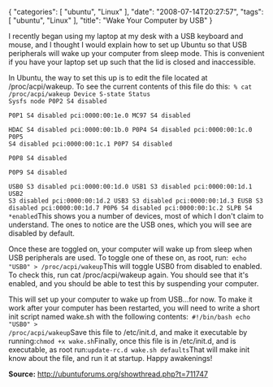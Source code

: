 {
    "categories": [
        "ubuntu", 
        "Linux"
    ], 
    "date": "2008-07-14T20:27:57", 
    "tags": [
        "ubuntu", 
        "Linux"
    ], 
    "title": "Wake Your Computer by USB"
}

I recently began using my laptop at my desk with a USB keyboard and mouse, and I thought I would explain how to set up Ubuntu so that USB peripherals will wake up your computer from sleep mode. This is convenient if you have your laptop set up such that the lid is closed and inaccessible.

In Ubuntu, the way to set this up is to edit the file located at /proc/acpi/wakeup. To see the current contents of this file do this:<code lang="bash">
% cat /proc/acpi/wakeup
Device	S-state	  Status   Sysfs node
P0P2	  S4	 disabled  
P0P1	  S4	 disabled  pci:0000:00:1e.0
MC97	  S4	 disabled  
HDAC	  S4	 disabled  pci:0000:00:1b.0
P0P4	  S4	 disabled  pci:0000:00:1c.0
P0P5	  S4	 disabled  pci:0000:00:1c.1
P0P7	  S4	 disabled  
P0P8	  S4	 disabled  
P0P9	  S4	 disabled  
USB0	  S3	 disabled  pci:0000:00:1d.0
USB1	  S3	 disabled  pci:0000:00:1d.1
USB2	  S3	 disabled  pci:0000:00:1d.2
USB3	  S3	 disabled  pci:0000:00:1d.3
EUSB	  S3	 disabled  pci:0000:00:1d.7
P0P6	  S4	 disabled  pci:0000:00:1c.2
SLPB	  S4	*enabled</code>This shows you a number of devices, most of which I don't claim to understand. The ones to notice are the USB ones, which you will see are disabled by default.

Once these are toggled on, your computer will wake up from sleep when USB peripherals are used. To toggle one of these on, as root, run:<code lang="bash">
echo "USB0" > /proc/acpi/wakeup</code>This will toggle USB0 from disabled to enabled. To check this, run cat /proc/acpi/wakeup again. You should see that it's enabled, and you should be able to test this by suspending your computer.

This will set up your computer to wake up from USB...for now. To make it work after your computer has been restarted, you will need to write a short init script named wake.sh with the following contents:<code lang="bash">
#!/bin/bash
echo "USB0" > /proc/acpi/wakeup</code>Save this file to /etc/init.d, and make it executable by running:<code lang="bash">chmod +x wake.sh</code>Finally, once this file is in /etc/init.d, and is executable, as root run:<code lang="bash">update-rc.d wake.sh defaults</code>That will make init know about the file, and run it at startup. Happy awakenings!

<strong>Source:</strong> <a href="http://ubuntuforums.org/showthread.php?t=711747" target="_blank">http://ubuntuforums.org/showthread.php?t=711747</a>
<!--break-->
